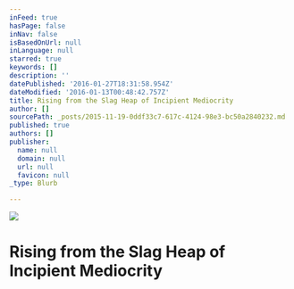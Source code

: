 ```yaml
---
inFeed: true
hasPage: false
inNav: false
isBasedOnUrl: null
inLanguage: null
starred: true
keywords: []
description: ''
datePublished: '2016-01-27T18:31:58.954Z'
dateModified: '2016-01-13T00:48:42.757Z'
title: Rising from the Slag Heap of Incipient Mediocrity
author: []
sourcePath: _posts/2015-11-19-0ddf33c7-617c-4124-98e3-bc50a2840232.md
published: true
authors: []
publisher:
  name: null
  domain: null
  url: null
  favicon: null
_type: Blurb

---
```

![](https://the-grid-user-content.s3-us-west-2.amazonaws.com/030f6f0a-3eee-4ea7-a34b-e7933fd57caf.jpg)

# Rising from the Slag Heap of Incipient Mediocrity

#